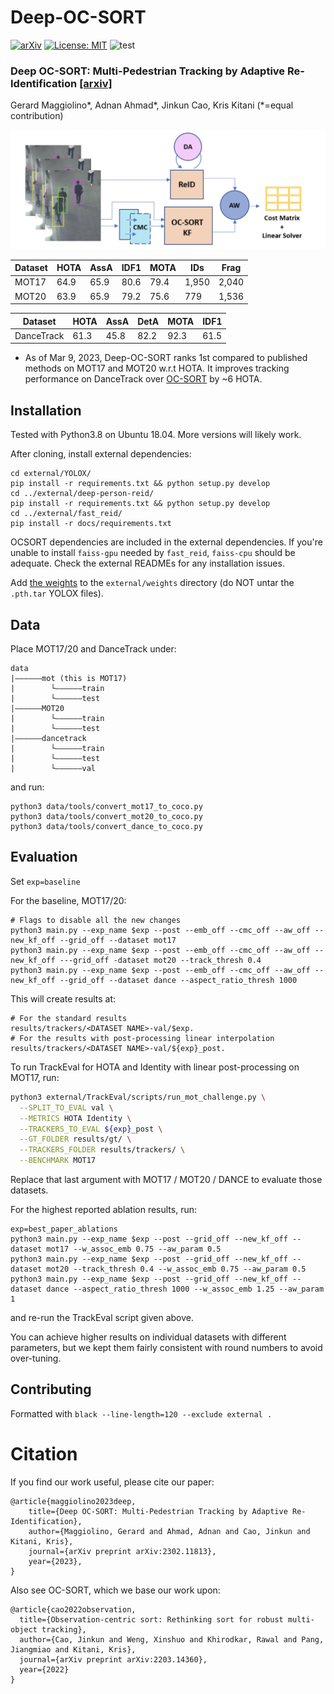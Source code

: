 # Deep-OC-SORT

[![arXiv](https://img.shields.io/badge/arXiv-2302.11813-<COLOR>.svg)](https://arxiv.org/abs/2302.11813) [![License: MIT](https://img.shields.io/badge/License-MIT-yellow.svg)](https://opensource.org/licenses/MIT) ![test](https://img.shields.io/static/v1?label=By&message=Pytorch&color=red)


### Deep OC-SORT: Multi-Pedestrian Tracking by Adaptive Re-Identification [[arxiv]](https://arxiv.org/abs/2302.11813)
Gerard Maggiolino*, Adnan Ahmad*, Jinkun Cao, Kris Kitani (*=equal contribution)

<center>
<img src="pipeline.png" width="600"/>
</center>


| Dataset          | HOTA | AssA | IDF1 | MOTA  | IDs   | Frag   |
| ---------------- | ---- | ---- | ---- | ---- | ----- | ---- |
| MOT17 | 64.9 | 65.9 | 80.6 | 79.4 | 1,950 | 2,040  |
| MOT20 | 63.9 | 65.9 | 79.2 | 75.6 | 779  | 1,536  |

| Dataset          | HOTA | AssA | DetA | MOTA  | IDF1   |
| ---------------- | ---- | ---- | ---- | ---- | ----- | 
| DanceTrack | 61.3 | 45.8 | 82.2 | 92.3| 61.5 | 

* As of Mar 9, 2023, Deep-OC-SORT ranks 1st compared to published methods on MOT17 and MOT20 w.r.t HOTA. It improves tracking performance on DanceTrack over [OC-SORT](https://github.com/noahcao/OC_SORT) by ~6 HOTA.


## Installation

Tested with Python3.8 on Ubuntu 18.04. More versions will likely work.

After cloning, install external dependencies: 
```
cd external/YOLOX/
pip install -r requirements.txt && python setup.py develop
cd ../external/deep-person-reid/
pip install -r requirements.txt && python setup.py develop
cd ../external/fast_reid/
pip install -r docs/requirements.txt
```

OCSORT dependencies are included in the external dependencies. If you're unable to install `faiss-gpu` needed by `fast_reid`, 
`faiss-cpu` should be adequate. Check the external READMEs for any installation issues.

Add [the weights](https://drive.google.com/drive/folders/1cCOx_fadIOmeU4XRrHgQ_B5D7tEwJOPx?usp=sharing) to the 
`external/weights` directory (do NOT untar the `.pth.tar` YOLOX files).

## Data

Place MOT17/20 and DanceTrack under:

```
data
|——————mot (this is MOT17)
|        └——————train
|        └——————test
|——————MOT20
|        └——————train
|        └——————test
|——————dancetrack
|        └——————train
|        └——————test
|        └——————val
```

and run:

```
python3 data/tools/convert_mot17_to_coco.py
python3 data/tools/convert_mot20_to_coco.py
python3 data/tools/convert_dance_to_coco.py
```

## Evaluation

Set `exp=baseline`

For the baseline, MOT17/20:

```
# Flags to disable all the new changes
python3 main.py --exp_name $exp --post --emb_off --cmc_off --aw_off --new_kf_off --grid_off --dataset mot17
python3 main.py --exp_name $exp --post --emb_off --cmc_off --aw_off --new_kf_off ---grid_off -dataset mot20 --track_thresh 0.4
python3 main.py --exp_name $exp --post --emb_off --cmc_off --aw_off --new_kf_off --grid_off --dataset dance --aspect_ratio_thresh 1000
```

This will create results at:

```
# For the standard results
results/trackers/<DATASET NAME>-val/$exp.
# For the results with post-processing linear interpolation
results/trackers/<DATASET NAME>-val/${exp}_post.
```

To run TrackEval for HOTA and Identity with linear post-processing on MOT17, run:

```bash
python3 external/TrackEval/scripts/run_mot_challenge.py \
  --SPLIT_TO_EVAL val \
  --METRICS HOTA Identity \
  --TRACKERS_TO_EVAL ${exp}_post \
  --GT_FOLDER results/gt/ \
  --TRACKERS_FOLDER results/trackers/ \
  --BENCHMARK MOT17
```

Replace that last argument with MOT17 / MOT20 / DANCE to evaluate those datasets.  

For the highest reported ablation results, run: 
```
exp=best_paper_ablations
python3 main.py --exp_name $exp --post --grid_off --new_kf_off --dataset mot17 --w_assoc_emb 0.75 --aw_param 0.5
python3 main.py --exp_name $exp --post --grid_off --new_kf_off --dataset mot20 --track_thresh 0.4 --w_assoc_emb 0.75 --aw_param 0.5
python3 main.py --exp_name $exp --post --grid_off --new_kf_off --dataset dance --aspect_ratio_thresh 1000 --w_assoc_emb 1.25 --aw_param 1
```

and re-run the TrackEval script given above. 

You can achieve higher results on individual datasets with different parameters, but we kept them fairly consistent with round 
numbers to avoid over-tuning.

## Contributing

Formatted with `black --line-length=120 --exclude external .`

# Citation

If you find our work useful, please cite our paper: 
```
@article{maggiolino2023deep,
    title={Deep OC-SORT: Multi-Pedestrian Tracking by Adaptive Re-Identification}, 
    author={Maggiolino, Gerard and Ahmad, Adnan and Cao, Jinkun and Kitani, Kris},
    journal={arXiv preprint arXiv:2302.11813},
    year={2023},
}
```

Also see OC-SORT, which we base our work upon: 
```
@article{cao2022observation,
  title={Observation-centric sort: Rethinking sort for robust multi-object tracking},
  author={Cao, Jinkun and Weng, Xinshuo and Khirodkar, Rawal and Pang, Jiangmiao and Kitani, Kris},
  journal={arXiv preprint arXiv:2203.14360},
  year={2022}
}
```
